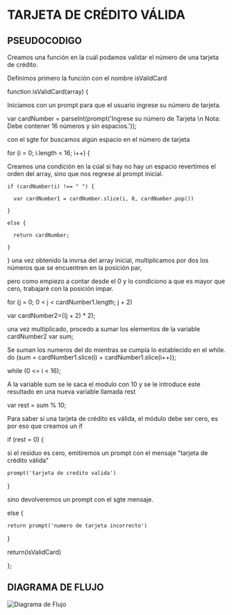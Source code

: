 
# TARJETA DE CRÉDITO VÁLIDA

## PSEUDOCODIGO

Creamos una función en la cuál podamos validar el número de una tarjeta de crédito.

Definimos primero la función con el nombre  isValidCard

function isValidCard(array) {

Iniciamos con un prompt para que el usuario ingrese su número de tarjeta.
  
  var cardNumber = parseInt(prompt('Ingrese su número de Tarjeta \n Nota: Debe contener 16 números y sin espacios.'));

con el sgte for buscamos algún espacio en el número de tarjeta

  for (i = 0; i.length < 16; i++) {

Creamos una condición en la cúal si hay no hay un espacio revertimos el orden del array, sino que nos regrese al prompt inicial.

    if (cardNumber(i) !== " ") {

      var cardNumber1 = cardNumber.slice(i, 0, cardNumber.pop())

    }

    else {

      return cardNumber;

    }
  }
una vez obtenido la invrsa del array inicial, multiplicamos por dos los números que se encuentren en la posición par,

pero como empiezo a contar desde el 0 y lo condiciono a que es mayor que cero, trabajaré con la posición impar.

   for (j = 0; 0 < j < cardNumber1.length; j + 2)

   var  cardNumber2=((j + 2) * 2);

una vez multiplicado, procedo a sumar los elementos de la variable cardNumber2
  var sum;

Se suman los numeros del do mientras se cumpla lo establecido en el while.
  do (sum = cardNumber1.slice(i) + cardNumber1.slice(i++));

  while (0 <= i < 16);

A la variable sum se le saca el modulo con 10 y se le introduce este resultado en una nueva variable llamada rest

  var rest = sum % 10;

Para saber si una tarjeta de crédito es válida, el módulo debe ser cero, es por eso que creamos un if
  
  if (rest = 0) {
   
si el residuo es cero, emitiremos un prompt con el mensaje "tarjeta de crédito válida"
    
    prompt('tarjeta de credito valida')
 
  }
 
sino devolveremos un prompt con el sgte mensaje.
 
  else {
   
    return prompt('numero de tarjeta incorrecto')
 
  }
 
  return(isValidCard)

};


## DIAGRAMA DE FLUJO

![Diagrama de Flujo]( "diagrama")
